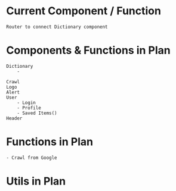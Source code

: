 # Current Component / Function

    Router to connect Dictionary component

# Components & Functions in Plan

    Dictionary
        - 

    Crawl
    Logo
    Alert
    User
        - Login
        - Profile
        - Saved Items()
    Header

# Functions in Plan

    - Crawl from Google

# Utils in Plan

